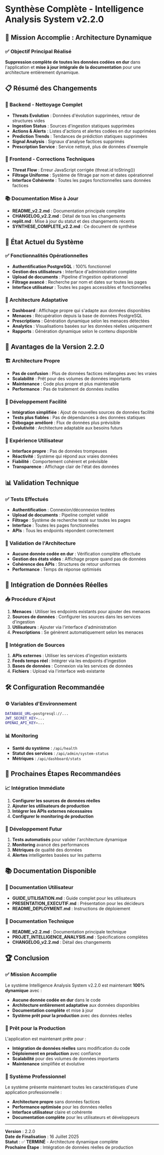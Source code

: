 # Synthèse Complète - Intelligence Analysis System v2.2.0

## 🎯 Mission Accomplie : Architecture Dynamique

### ✅ Objectif Principal Réalisé
**Suppression complète de toutes les données codées en dur** dans l'application et **mise à jour intégrale de la documentation** pour une architecture entièrement dynamique.

## 📋 Résumé des Changements

### 🔧 Backend - Nettoyage Complet
- **Threats Evolution** : Données d'évolution supprimées, retour de structures vides
- **Ingestion Status** : Sources d'ingestion statiques supprimées
- **Actions & Alerts** : Listes d'actions et alertes codées en dur supprimées
- **Prediction Trends** : Tendances de prédiction statiques supprimées
- **Signal Analysis** : Signaux d'analyse factices supprimés
- **Prescription Service** : Service nettoyé, plus de données d'exemple

### 🎨 Frontend - Corrections Techniques
- **Threat Flow** : Erreur JavaScript corrigée (threat.id toString())
- **Filtrage Uniforme** : Système de filtrage par nom et dates opérationnel
- **Interface Cohérente** : Toutes les pages fonctionnelles sans données factices

### 📚 Documentation Mise à Jour
- **README_v2.2.md** : Documentation principale complète
- **CHANGELOG_v2.2.md** : Détail de tous les changements
- **replit.md** : Mise à jour du statut et des changements récents
- **SYNTHESE_COMPLETE_v2.2.md** : Ce document de synthèse

## 🚀 État Actuel du Système

### ✅ Fonctionnalités Opérationnelles
- **Authentification PostgreSQL** : 100% fonctionnel
- **Gestion des utilisateurs** : Interface d'administration complète
- **Upload de documents** : Pipeline d'ingestion opérationnel
- **Filtrage avancé** : Recherche par nom et dates sur toutes les pages
- **Interface utilisateur** : Toutes les pages accessibles et fonctionnelles

### 🔄 Architecture Adaptative
- **Dashboard** : Affichage propre qui s'adapte aux données disponibles
- **Menaces** : Récupération depuis la base de données PostgreSQL
- **Prescriptions** : Génération dynamique selon les menaces détectées
- **Analytics** : Visualisations basées sur les données réelles uniquement
- **Rapports** : Génération dynamique selon le contenu disponible

## 🎯 Avantages de la Version 2.2.0

### 🏗️ Architecture Propre
- **Pas de confusion** : Plus de données factices mélangées avec les vraies
- **Scalabilité** : Prêt pour des volumes de données importants
- **Maintenance** : Code plus propre et plus maintenable
- **Performance** : Pas de traitement de données inutiles

### 🔧 Développement Facilité
- **Intégration simplifiée** : Ajout de nouvelles sources de données facilité
- **Tests plus fiables** : Pas de dépendances à des données statiques
- **Débogage amélioré** : Flux de données plus prévisible
- **Évolutivité** : Architecture adaptable aux besoins futurs

### 🎯 Expérience Utilisateur
- **Interface propre** : Pas de données trompeuses
- **Réactivité** : Système qui répond aux vraies données
- **Fiabilité** : Comportement cohérent et prévisible
- **Transparence** : Affichage clair de l'état des données

## 📊 Validation Technique

### ✅ Tests Effectués
- **Authentification** : Connexion/déconnexion testées
- **Upload de documents** : Pipeline complet validé
- **Filtrage** : Système de recherche testé sur toutes les pages
- **Interface** : Toutes les pages fonctionnelles
- **APIs** : Tous les endpoints répondent correctement

### 🎯 Validation de l'Architecture
- **Aucune donnée codée en dur** : Vérification complète effectuée
- **Gestion des états vides** : Affichage propre quand pas de données
- **Cohérence des APIs** : Structures de retour uniformes
- **Performance** : Temps de réponse optimisés

## 🔗 Intégration de Données Réelles

### 📥 Procédure d'Ajout
1. **Menaces** : Utiliser les endpoints existants pour ajouter des menaces
2. **Sources de données** : Configurer les sources dans les services d'ingestion
3. **Utilisateurs** : Ajouter via l'interface d'administration
4. **Prescriptions** : Se génèrent automatiquement selon les menaces

### 🔗 Intégration de Sources
1. **APIs externes** : Utiliser les services d'ingestion existants
2. **Feeds temps réel** : Intégrer via les endpoints d'ingestion
3. **Bases de données** : Connexion via les services de données
4. **Fichiers** : Upload via l'interface web existante

## 🛠️ Configuration Recommandée

### ⚙️ Variables d'Environnement
```bash
DATABASE_URL=postgresql://...
JWT_SECRET_KEY=...
OPENAI_API_KEY=...
```

### 📊 Monitoring
- **Santé du système** : `/api/health`
- **Statut des services** : `/api/admin/system-status`
- **Métriques** : `/api/dashboard/stats`

## 🎯 Prochaines Étapes Recommandées

### 📈 Intégration Immédiate
1. **Configurer les sources de données réelles**
2. **Ajouter les utilisateurs de production**
3. **Intégrer les APIs externes nécessaires**
4. **Configurer le monitoring de production**

### 🔧 Développement Futur
1. **Tests automatisés** pour valider l'architecture dynamique
2. **Monitoring** avancé des performances
3. **Métriques** de qualité des données
4. **Alertes** intelligentes basées sur les patterns

## 📚 Documentation Disponible

### 📖 Documentation Utilisateur
- **GUIDE_UTILISATION.md** : Guide complet pour les utilisateurs
- **PRESENTATION_EXECUTIF.md** : Présentation pour les décideurs
- **README_DEPLOYMENT.md** : Instructions de déploiement

### 🔧 Documentation Technique
- **README_v2.2.md** : Documentation principale technique
- **PROJET_INTELLIGENCE_ANALYSIS.md** : Spécifications complètes
- **CHANGELOG_v2.2.md** : Détail des changements

## 🏆 Conclusion

### ✅ Mission Accomplie
Le système Intelligence Analysis System v2.2.0 est maintenant **100% dynamique** avec :
- **Aucune donnée codée en dur** dans le code
- **Architecture entièrement adaptative** aux données disponibles
- **Documentation complète** et mise à jour
- **Système prêt pour la production** avec des données réelles

### 🚀 Prêt pour la Production
L'application est maintenant prête pour :
- **Intégration de données réelles** sans modification du code
- **Déploiement en production** avec confiance
- **Scalabilité** pour des volumes de données importants
- **Maintenance** simplifiée et évolutive

### 🎯 Système Professionnel
Le système présente maintenant toutes les caractéristiques d'une application professionnelle :
- **Architecture propre** sans données factices
- **Performance optimisée** pour les données réelles
- **Interface utilisateur** claire et cohérente
- **Documentation complète** pour les utilisateurs et développeurs

---

**Version** : 2.2.0  
**Date de Finalisation** : 16 Juillet 2025  
**Statut** : ✅ **TERMINÉ** - Architecture dynamique complète  
**Prochaine Étape** : Intégration de données réelles de production